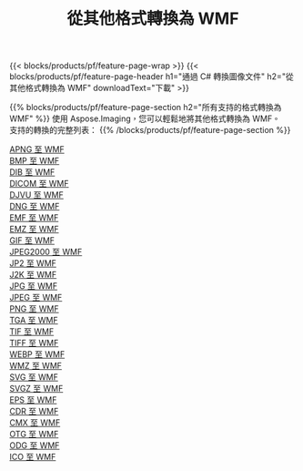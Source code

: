 ﻿---
title: 從其他格式轉換為 WMF 
weight: 3920
url: /zh-hant/java/conversion/to/wmf 
lang: zh-hant
langdirlevel: 2
locales: zh-hans,ja,it,ru,de,es,fr,nl,id,lt,pl,pt,vi,tr,ko,zh-hant,ar,hi,th,sv,cs,uk,he
description: 使用 Aspose.Imaging，您可以輕鬆地將其他格式轉換為 WMF
---

{{< blocks/products/pf/feature-page-wrap >}}
{{< blocks/products/pf/feature-page-header h1="通過 C# 轉換圖像文件" h2="從其他格式轉換為 WMF" downloadText="下載" >}}


{{% blocks/products/pf/feature-page-section  h2="所有支持的格式轉換為 WMF" %}}
使用 Aspose.Imaging，您可以輕鬆地將其他格式轉換為 WMF。
<br/>
支持的轉換的完整列表：
{{% /blocks/products/pf/feature-page-section %}}
<div class="container-fluid productfamilypage bg-gray">
    <div class="convertypes bg-gray agp-content section">
        <div class="container">
		<div class="row other-converters">
		    <div class='col-md-2 other-converter remove-lp remove-rp'><a href="/imaging/zh-hant/java/conversion/apng-to-wmf" >APNG 至 WMF</a></div>
<div class='col-md-2 other-converter remove-lp remove-rp'><a href="/imaging/zh-hant/java/conversion/bmp-to-wmf" >BMP 至 WMF</a></div>
<div class='col-md-2 other-converter remove-lp remove-rp'><a href="/imaging/zh-hant/java/conversion/dib-to-wmf" >DIB 至 WMF</a></div>
<div class='col-md-2 other-converter remove-lp remove-rp'><a href="/imaging/zh-hant/java/conversion/dicom-to-wmf" >DICOM 至 WMF</a></div>
<div class='col-md-2 other-converter remove-lp remove-rp'><a href="/imaging/zh-hant/java/conversion/djvu-to-wmf" >DJVU 至 WMF</a></div>
<div class='col-md-2 other-converter remove-lp remove-rp'><a href="/imaging/zh-hant/java/conversion/dng-to-wmf" >DNG 至 WMF</a></div>
<div class='col-md-2 other-converter remove-lp remove-rp'><a href="/imaging/zh-hant/java/conversion/emf-to-wmf" >EMF 至 WMF</a></div>
<div class='col-md-2 other-converter remove-lp remove-rp'><a href="/imaging/zh-hant/java/conversion/emz-to-wmf" >EMZ 至 WMF</a></div>
<div class='col-md-2 other-converter remove-lp remove-rp'><a href="/imaging/zh-hant/java/conversion/gif-to-wmf" >GIF 至 WMF</a></div>
<div class='col-md-2 other-converter remove-lp remove-rp'><a href="/imaging/zh-hant/java/conversion/jpeg2000-to-wmf" >JPEG2000 至 WMF</a></div>
<div class='col-md-2 other-converter remove-lp remove-rp'><a href="/imaging/zh-hant/java/conversion/jp2-to-wmf" >JP2 至 WMF</a></div>
<div class='col-md-2 other-converter remove-lp remove-rp'><a href="/imaging/zh-hant/java/conversion/j2k-to-wmf" >J2K 至 WMF</a></div>
<div class='col-md-2 other-converter remove-lp remove-rp'><a href="/imaging/zh-hant/java/conversion/jpg-to-wmf" >JPG 至 WMF</a></div>
<div class='col-md-2 other-converter remove-lp remove-rp'><a href="/imaging/zh-hant/java/conversion/jpeg-to-wmf" >JPEG 至 WMF</a></div>
<div class='col-md-2 other-converter remove-lp remove-rp'><a href="/imaging/zh-hant/java/conversion/png-to-wmf" >PNG 至 WMF</a></div>
<div class='col-md-2 other-converter remove-lp remove-rp'><a href="/imaging/zh-hant/java/conversion/tga-to-wmf" >TGA 至 WMF</a></div>
<div class='col-md-2 other-converter remove-lp remove-rp'><a href="/imaging/zh-hant/java/conversion/tif-to-wmf" >TIF 至 WMF</a></div>
<div class='col-md-2 other-converter remove-lp remove-rp'><a href="/imaging/zh-hant/java/conversion/tiff-to-wmf" >TIFF 至 WMF</a></div>
<div class='col-md-2 other-converter remove-lp remove-rp'><a href="/imaging/zh-hant/java/conversion/webp-to-wmf" >WEBP 至 WMF</a></div>
<div class='col-md-2 other-converter remove-lp remove-rp'><a href="/imaging/zh-hant/java/conversion/wmz-to-wmf" >WMZ 至 WMF</a></div>
<div class='col-md-2 other-converter remove-lp remove-rp'><a href="/imaging/zh-hant/java/conversion/svg-to-wmf" >SVG 至 WMF</a></div>
<div class='col-md-2 other-converter remove-lp remove-rp'><a href="/imaging/zh-hant/java/conversion/svgz-to-wmf" >SVGZ 至 WMF</a></div>
<div class='col-md-2 other-converter remove-lp remove-rp'><a href="/imaging/zh-hant/java/conversion/eps-to-wmf" >EPS 至 WMF</a></div>
<div class='col-md-2 other-converter remove-lp remove-rp'><a href="/imaging/zh-hant/java/conversion/cdr-to-wmf" >CDR 至 WMF</a></div>
<div class='col-md-2 other-converter remove-lp remove-rp'><a href="/imaging/zh-hant/java/conversion/cmx-to-wmf" >CMX 至 WMF</a></div>
<div class='col-md-2 other-converter remove-lp remove-rp'><a href="/imaging/zh-hant/java/conversion/otg-to-wmf" >OTG 至 WMF</a></div>
<div class='col-md-2 other-converter remove-lp remove-rp'><a href="/imaging/zh-hant/java/conversion/odg-to-wmf" >ODG 至 WMF</a></div>
<div class='col-md-2 other-converter remove-lp remove-rp'><a href="/imaging/zh-hant/java/conversion/ico-to-wmf" >ICO 至 WMF</a></div>
                </div>
        </div>
    </div>
</div>
<br/>

